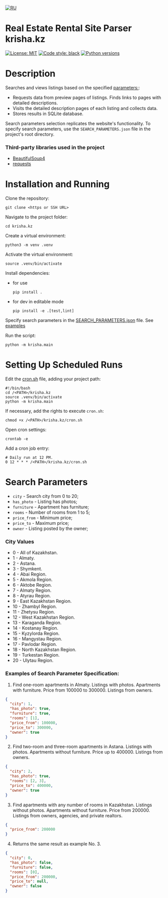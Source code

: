 [![RU](https://img.shields.io/badge/README-RU-red.svg)](https://github.com/andprov/krisha.kz/blob/main/README.ru.md)

# Real Estate Rental Site Parser krisha.kz

[![License: MIT](https://img.shields.io/github/license/andprov/krisha.kz?color=blueviolet)](https://github.com/andprov/krisha.kz/blob/main/LICENSE.md)
[![Code style: black](https://img.shields.io/badge/code%20style-black-000000.svg)](https://github.com/psf/black)
[![Python versions](https://img.shields.io/badge/python-_3.10_|_3.11_|_3.12-blue)](https://www.python.org/)

# Description

Searches and views listings based on the specified [parameters:](#params):

- Requests data from preview pages of listings. Finds links to pages with detailed descriptions.
- Visits the detailed description pages of each listing and collects data.
- Stores results in SQLite database.


Search parameters selection replicates the website's functionality. To specify search parameters, use the `SEARCH_PARAMETERS.json` file in the project's root directory.

### Third-party libraries used in the project

- [BeautifulSoup4](https://www.crummy.com/software/BeautifulSoup/bs4/doc/)
- [requests](https://requests.readthedocs.io/en/latest/)

# Installation and Running

Clone the repository:

```shell
git clone <https or SSH URL>
```

Navigate to the project folder:

```shell
cd krisha.kz
```

Create a virtual environment:

```shell
python3 -m venv .venv
```

Activate the virtual environment:

```shell
source .venv/bin/activate
```

Install dependencies:

- for use

    ```shell
    pip install .
    ```

- for dev in editable mode

    ```shell
    pip install -e .[test,lint] 
    ```

Specify search parameters in the [SEARCH_PARAMETERS.json](SEARCH_PARAMETERS.json) file. See [examples](#examples)

Run the script:

```shell
python -m krisha.main
```

# Setting Up Scheduled Runs

Edit the [cron.sh](cron.sh) file, adding your project path:

```shell
#!/bin/bash
cd /<PATH>/krisha.kz
source .venv/bin/activate
python -m krisha.main
```

If necessary, add the rights to execute `cron.sh`:

```shell
chmod +x /<PATH>/krisha.kz/cron.sh
```

Open cron settings:

```shell
crontab -e
```

Add a cron job entry:

```shell
# Daily run at 12 PM.
0 12 * * * /<PATH>/krisha.kz/cron.sh
```

# <a id="params">Search Parameters</a>

- `city` - Search city from 0 to 20;
- `has_photo` - Listing has photos;
- `furniture` - Apartment has furniture;
- `rooms` - Number of rooms from 1 to 5;
- `price_from` - Minimum price;
- `price_to` - Maximum price;
- `owner` - Listing posted by the owner;

### City Values

- 0 - All of Kazakhstan.
- 1 - Almaty.
- 2 - Astana.
- 3 - Shymkent.
- 4 - Abai Region.
- 5 - Akmola Region.
- 6 - Aktobe Region.
- 7 - Almaty Region.
- 8 - Atyrau Region.
- 9 - East Kazakhstan Region.
- 10 - Zhambyl Region.
- 11 - Zhetysu Region.
- 12 - West Kazakhstan Region.
- 13 - Karaganda Region.
- 14 - Kostanay Region.
- 15 - Kyzylorda Region.
- 16 - Mangystau Region.
- 17 - Pavlodar Region.
- 18 - North Kazakhstan Region.
- 19 - Turkestan Region.
- 20 - Ulytau Region.

### <a id="examples">Examples of Search Parameter Specification:</a>

1. Find one-room apartments in Almaty.
Listings with photos.
Apartments with furniture.
Price from 100000 to 300000.
Listings from owners.

```json
{
  "city": 1,
  "has_photo": true,
  "furniture": true,
  "rooms": [1],
  "price_from": 100000,
  "price_to": 300000,
  "owner": true
}
```

2. Find two-room and three-room apartments in Astana.
Listings with photos.
Apartments without furniture.
Price up to 400000.
Listings from owners.

```json
{
  "city": 2,
  "has_photo": true,
  "rooms": [2, 3],
  "price_to": 400000,
  "owner": true
}
```

3. Find apartments with any number of rooms in Kazakhstan.
Listings without photos.
Apartments without furniture.
Price from 200000.
Listings from owners, agencies, and private realtors.

```json
{
  "price_from": 200000
}
```

4. Returns the same result as example No. 3.

```json
{
  "city": 0,
  "has_photo": false,
  "furniture": false,
  "rooms": [0],
  "price_from": 200000,
  "price_to": null,
  "owner": false
}
```

